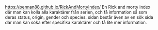 https://pennan88.github.io/RickAndMortyIndex/
En Rick and morty index där man kan kolla alla karaktärer från serien, och få information så som deras status, origin, gender och species.
sidan består även av en sök sida där man kan söka efter specifika karaktärer och få lite mer information.
